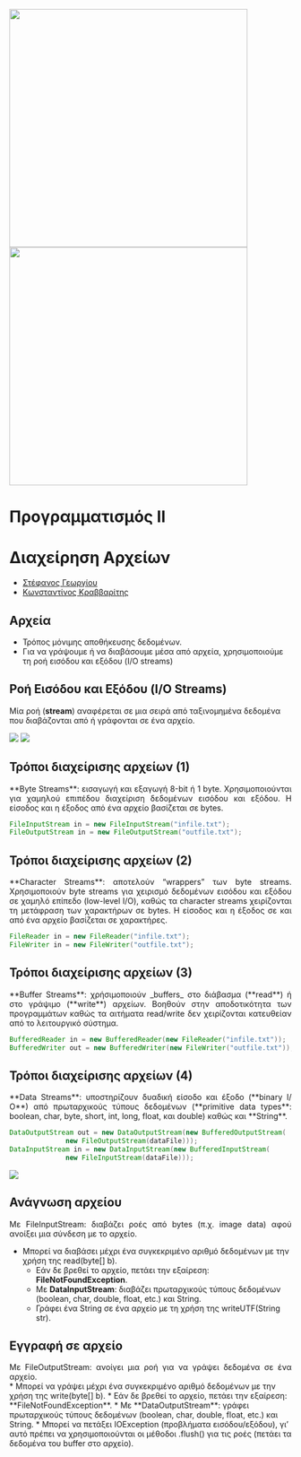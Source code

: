 <img src="media/AUEB_logo.jpg" width="425" /> <img src="media/BA_Lab.png" width="425" />
# Προγραμματισμός ΙΙ
# Διαχείρηση Αρχείων

* [Στέφανος Γεωργίου](https://www.balab.aueb.gr/stefanos-georgiou.html)
* [Κωνσταντίνος Κραββαρίτης](https://www.balab.aueb.gr/konstantinos-kravvaritis.html)


## Αρχεία

* Τρόπος μόνιμης αποθήκευσης δεδομένων.
* Για να γράψουμε ή να διαβάσουμε μέσα από αρχεία, χρησιμοποιούμε τη ροή εισόδου 
και εξόδου (I/O streams)


## Ροή Εισόδου και Εξόδου (I/O Streams)

Μία ροή (**stream**) αναφέρεται σε μια σειρά από ταξινομημένα δεδομένα που διαβάζονται από ή γράφονται σε ένα αρχείο. 

![](media/files_1.png)
![](media/files_2.png)


## Τρόποι διαχείρισης αρχείων (1)

<div style="text-align: justify"> 
**Byte Streams**: εισαγωγή και εξαγωγή 8-bit ή 1 byte. Χρησιμοποιούνται για χαμηλού επιπέδου διαχείριση δεδομένων εισόδου και εξόδου. Η είσοδος και η έξοδος από ένα αρχείο βασίζεται σε bytes.
</div>

```java
FileInputStream in = new FileInputStream("infile.txt");
FileOutputStream in = new FileOutputStream("outfile.txt");
```


## Τρόποι διαχείρισης αρχείων (2)
<div style="text-align: justify"> 
**Character Streams**: αποτελούν “wrappers” των byte streams. Χρησιμοποιούν byte streams για χειρισμό δεδομένων εισόδου και εξόδου σε χαμηλό επίπεδο (low-level I/O), καθώς τα character streams χειρίζονται τη μετάφραση των χαρακτήρων σε bytes. Η είσοδος και η έξοδος σε και από ένα αρχείο βασίζεται σε χαρακτήρες.
</div>

```java
FileReader in = new FileReader("infile.txt"); 
FileWriter in = new FileWriter("outfile.txt"); 
```


## Τρόποι διαχείρισης αρχείων (3)
<div style="text-align: justify"> 
**Buffer Streams**: χρήσιμοποιούν _buffers_ στο διάβασμα (**read**) ή στο γράψιμο (**write**) αρχείων. Βοηθούν στην αποδοτικότητα των προγραμμάτων καθώς τα αιτήματα read/write δεν χειρίζονται κατευθείαν από το λειτουργικό σύστημα.
</div>

```java
BufferedReader in = new BufferedReader(new FileReader("infile.txt"));
BufferedWriter out = new BufferedWriter(new FileWriter("outfile.txt"));
```


## Τρόποι διαχείρισης αρχείων (4)
<div style="text-align: justify"> 
**Data Streams**: υποστηρίζουν δυαδική είσοδο και έξοδο (**binary Ι/Ο**) από πρωταρχικούς τύπους δεδομένων (**primitive data types**: boolean, char, byte, short, int, long, float, και double) καθώς και **String**.
</div>

```java
DataOutputStream out = new DataOutputStream(new BufferedOutputStream(
              new FileOutputStream(dataFile)));
DataInputStream in = new DataInputStream(new BufferedInputStream(
              new FileInputStream(dataFile)));
```


![](media/files_3.png)


## Ανάγνωση αρχείου

<div style="text-align: justify"> 
Mε FileInputStream: διαβάζει ροές από bytes (π.χ. image data) αφού ανοίξει μια σύνδεση με το αρχείο. 
</div>

* Μπορεί να διαβάσει μέχρι ένα συγκεκριμένο αριθμό δεδομένων με την χρήση της read(byte[] b).
	* Εάν δε βρεθεί το αρχείο, πετάει την εξαίρεση: **FileNotFoundException**.
	* Με **DataInputStream**: διαβάζει πρωταρχικούς τύπους δεδομένων (boolean, char, double, float, etc.) και String.
	* Γράφει ένα String σε ένα αρχείο με τη χρήση της writeUTF(String str). 


## Εγγραφή σε αρχείο 

<div style="text-align: justify"> 
Με FileOutputStream: ανοίγει μια ροή για να γράψει δεδομένα σε ένα αρχείο.
</div>
* Μπορεί να γράψει μέχρι ένα συγκεκριμένο αριθμό δεδομένων με την χρήση της write(byte[] b).
	* Εάν δε βρεθεί το αρχείο, πετάει την εξαίρεση: **FileNotFoundException**.
	* Με **DataOutputStream**: γράφει πρωταρχικούς τύπους δεδομένων (boolean, char, double, float, etc.) και String.
	* Mπορεί να πετάξει IOException (προβλήματα εισόδου/εξόδου), γι’ αυτό πρέπει να χρησιμοποιούνται οι μέθοδοι .flush() για τις ροές (πετάει τα δεδομένα του buffer στο αρχείο).
